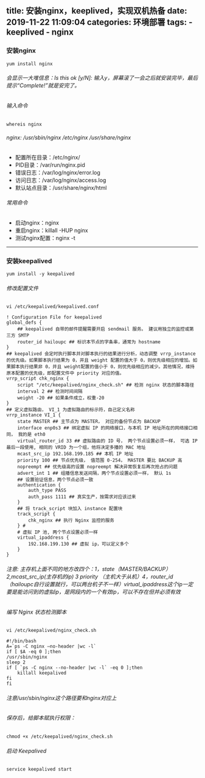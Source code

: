title: 安装nginx，keeplived，实现双机热备
date: 2019-11-22 11:09:04
categories: 环境部署
tags: 
	- keeplived
	- nginx
---
### 安装nginx 
```
yum install nginx
```

<!-- more -->

###### 会显示一大堆信息：Is this ok [y/N]: 输入y，屏幕滚了一会之后就安装完毕，最后提示“Complete!”就是安完了。
###### 输入命令
```
whereis nginx
```
###### nginx: /usr/sbin/nginx /etc/nginx /usr/share/nginx
*  配置所在目录：/etc/nginx/
*   PID目录：/var/run/nginx.pid
*  错误日志：/var/log/nginx/error.log
*   访问日志：/var/log/nginx/access.log
*   默认站点目录：/usr/share/nginx/html
###### 常用命令
*   启动nginx：nginx
*  重启nginx：killall -HUP nginx
*  测试nginx配置：nginx -t

* * *

### 安装keepalived
```
yum install -y keepalived
```
###### 修改配置文件
```
vi /etc/keepalived/keepalived.conf
```
```
! Configuration File for keepalived
global_defs {
	## keepalived 自带的邮件提醒需要开启 sendmail 服务。 建议用独立的监控或第三方 SMTP
	router_id hailoupc ## 标识本节点的字条串，通常为 hostname
} 
## keepalived 会定时执行脚本并对脚本执行的结果进行分析，动态调整 vrrp_instance 的优先级。如果脚本执行结果为 0，并且 weight 配置的值大于 0，则优先级相应的增加。如果脚本执行结果非 0，并且 weight配置的值小于 0，则优先级相应的减少。其他情况，维持原本配置的优先级，即配置文件中 priority 对应的值。
vrrp_script chk_nginx {
	script "/etc/keepalived/nginx_check.sh" ## 检测 nginx 状态的脚本路径
	interval 2 ## 检测时间间隔
	weight -20 ## 如果条件成立，权重-20
}
## 定义虚拟路由， VI_1 为虚拟路由的标示符，自己定义名称
vrrp_instance VI_1 {
	state MASTER ## 主节点为 MASTER， 对应的备份节点为 BACKUP
	interface enp0s3 ## 绑定虚拟 IP 的网络接口，与本机 IP 地址所在的网络接口相同， 我的是 eth0
	virtual_router_id 33 ## 虚拟路由的 ID 号， 两个节点设置必须一样， 可选 IP 最后一段使用, 相同的 VRID 为一个组，他将决定多播的 MAC 地址
	mcast_src_ip 192.168.199.185 ## 本机 IP 地址
	priority 100 ## 节点优先级， 值范围 0-254， MASTER 要比 BACKUP 高
	nopreempt ## 优先级高的设置 nopreempt 解决异常恢复后再次抢占的问题
	advert_int 1 ## 组播信息发送间隔，两个节点设置必须一样， 默认 1s
	## 设置验证信息，两个节点必须一致
	authentication {
		auth_type PASS
		auth_pass 1111 ## 真实生产，按需求对应该过来
	}
	## 将 track_script 块加入 instance 配置块
	track_script {
		chk_nginx ## 执行 Nginx 监控的服务
	} #
	# 虚拟 IP 池, 两个节点设置必须一样
	virtual_ipaddress {
		192.168.199.130 ## 虚拟 ip，可以定义多个
	}
}
```
###### 注意: 主存机上面不同的地方改四个：1，state（MASTER/BACKUP） 2,mcast_src_ip(主存机的ip) 3 priority （主机大于从机）4，router_id （hailoupc自行设置就行，可以两台机子不一样）virtual_ipaddress这个ip一定要是能访问到的虚拟ip，是网段内的一个有效ip，可以不存在但并必须有效
######  编写 Nginx 状态检测脚本
```
vi /etc/keepalived/nginx_check.sh
```
```
#!/bin/bash
A=`ps -C nginx –no-header |wc -l`
if [ $A -eq 0 ];then
/usr/sbin/nginx
sleep 2
if [ `ps -C nginx --no-header |wc -l` -eq 0 ];then
	killall keepalived
fi
fi
```
###### 注意/usr/sbin/nginx这个路径要和nginx对应上
###### 保存后，给脚本赋执行权限：
```
chmod +x /etc/keepalived/nginx_check.sh
```
###### 启动 Keepalived
```
service keepalived start
```
